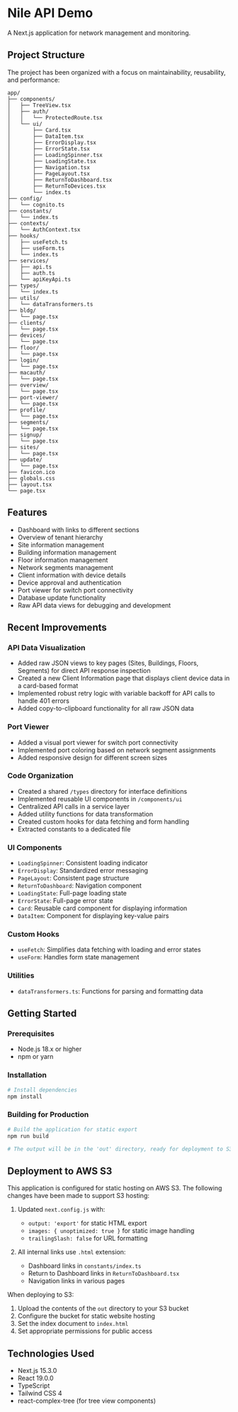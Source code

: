 # Nile API Demo

A Next.js application for network management and monitoring.

## Project Structure

The project has been organized with a focus on maintainability, reusability, and performance:

```
app/
├── components/
│   ├── TreeView.tsx
│   ├── auth/
│   │   └── ProtectedRoute.tsx
│   └── ui/
│       ├── Card.tsx
│       ├── DataItem.tsx
│       ├── ErrorDisplay.tsx
│       ├── ErrorState.tsx
│       ├── LoadingSpinner.tsx
│       ├── LoadingState.tsx
│       ├── Navigation.tsx
│       ├── PageLayout.tsx
│       ├── ReturnToDashboard.tsx
│       ├── ReturnToDevices.tsx
│       └── index.ts
├── config/
│   └── cognito.ts
├── constants/
│   └── index.ts
├── contexts/
│   └── AuthContext.tsx
├── hooks/
│   ├── useFetch.ts
│   ├── useForm.ts
│   └── index.ts
├── services/
│   ├── api.ts
│   ├── auth.ts
│   └── apiKeyApi.ts
├── types/
│   └── index.ts
├── utils/
│   └── dataTransformers.ts
├── bldg/
│   └── page.tsx
├── clients/
│   └── page.tsx
├── devices/
│   └── page.tsx
├── floor/
│   └── page.tsx
├── login/
│   └── page.tsx
├── macauth/
│   └── page.tsx
├── overview/
│   └── page.tsx
├── port-viewer/
│   └── page.tsx
├── profile/
│   └── page.tsx
├── segments/
│   └── page.tsx
├── signup/
│   └── page.tsx
├── sites/
│   └── page.tsx
├── update/
│   └── page.tsx
├── favicon.ico
├── globals.css
├── layout.tsx
└── page.tsx
```

## Features

- Dashboard with links to different sections
- Overview of tenant hierarchy
- Site information management
- Building information management
- Floor information management
- Network segments management
- Client information with device details
- Device approval and authentication
- Port viewer for switch port connectivity
- Database update functionality
- Raw API data views for debugging and development

## Recent Improvements

### API Data Visualization

- Added raw JSON views to key pages (Sites, Buildings, Floors, Segments) for direct API response inspection
- Created a new Client Information page that displays client device data in a card-based format
- Implemented robust retry logic with variable backoff for API calls to handle 401 errors
- Added copy-to-clipboard functionality for all raw JSON data

### Port Viewer

- Added a visual port viewer for switch port connectivity
- Implemented port coloring based on network segment assignments
- Added responsive design for different screen sizes

### Code Organization

- Created a shared `/types` directory for interface definitions
- Implemented reusable UI components in `/components/ui`
- Centralized API calls in a service layer
- Added utility functions for data transformation
- Created custom hooks for data fetching and form handling
- Extracted constants to a dedicated file

### UI Components

- `LoadingSpinner`: Consistent loading indicator
- `ErrorDisplay`: Standardized error messaging
- `PageLayout`: Consistent page structure
- `ReturnToDashboard`: Navigation component
- `LoadingState`: Full-page loading state
- `ErrorState`: Full-page error state
- `Card`: Reusable card component for displaying information
- `DataItem`: Component for displaying key-value pairs

### Custom Hooks

- `useFetch`: Simplifies data fetching with loading and error states
- `useForm`: Handles form state management

### Utilities

- `dataTransformers.ts`: Functions for parsing and formatting data

## Getting Started

### Prerequisites

- Node.js 18.x or higher
- npm or yarn

### Installation

```bash
# Install dependencies
npm install
```

### Building for Production

```bash
# Build the application for static export
npm run build

# The output will be in the 'out' directory, ready for deployment to S3 or other static hosting
```

## Deployment to AWS S3

This application is configured for static hosting on AWS S3. The following changes have been made to support S3 hosting:

1. Updated `next.config.js` with:
   - `output: 'export'` for static HTML export
   - `images: { unoptimized: true }` for static image handling
   - `trailingSlash: false` for URL formatting

2. All internal links use `.html` extension:
   - Dashboard links in `constants/index.ts`
   - Return to Dashboard links in `ReturnToDashboard.tsx`
   - Navigation links in various pages

When deploying to S3:
1. Upload the contents of the `out` directory to your S3 bucket
2. Configure the bucket for static website hosting
3. Set the index document to `index.html`
4. Set appropriate permissions for public access

## Technologies Used

- Next.js 15.3.0
- React 19.0.0
- TypeScript
- Tailwind CSS 4
- react-complex-tree (for tree view components)
